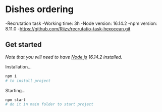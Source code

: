 # Dishes ordering

-Recrutation task
-Working time: 3h
-Node version: 16.14.2
-npm version: 8.11.0
-https://github.com/Riizv/recrutatio-task-hexocean.git

## Get started

_Note that you will need to have [Node.js](https://nodejs.org) 16.14.2 installed._

Installation...

```bash
npm i
# to install project
```
Starting...

```bash
npm start
# do it in main folder to start project
```